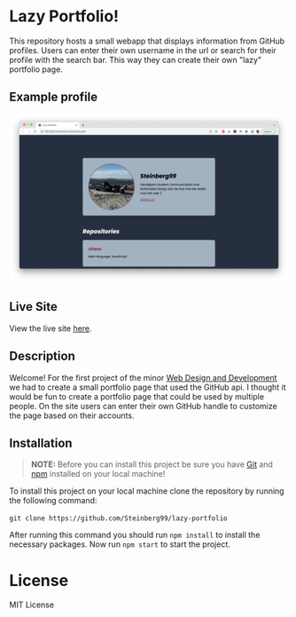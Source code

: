 # Lazy Portfolio!

This repository hosts a small webapp that displays information from GitHub profiles. Users can enter their own username in the url or search for their profile with the search bar. This way they can create their own "lazy" portfolio page.

## Example profile

![Example profile](./img/example.png)

## Live Site

View the live site [here](https://steinberg99.github.io/portfolio-2/).

## Description

Welcome! For the first project of the minor [Web Design and Development](https://everythingweb.org/) we had to create a small portfolio page that used the GitHub api. I thought it would be fun to create a portfolio page that could be used by multiple people. On the site users can enter their own GitHub handle to customize the page based on their accounts.

## Installation

> **NOTE:** Before you can install this project be sure you have [Git](https://git-scm.com/) and [npm](https://www.npmjs.com/) installed on your local machine!

To install this project on your local machine clone the repository by running the following command:

`git clone https://github.com/Steinberg99/lazy-portfolio`

After running this command you should run `npm install` to install the necessary packages. Now run `npm start` to start the project.

# License

MIT License
